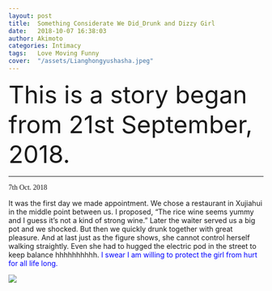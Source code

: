 ```yaml
---
layout: post
title:  Something Considerate We Did_Drunk and Dizzy Girl
date:   2018-10-07 16:38:03
author: Akimoto
categories: Intimacy
tags:	Love Moving Funny
cover:  "/assets/Lianghongyushasha.jpeg"
---
```


<font size="40"><font size="segoe script">This is a story began from 21st September, 2018.</font></font>


------

<font face="segoe script">7th Oct. 2018</font>

It was the first day we made appointment. We chose a restaurant in Xujiahui in the middle point between us. I proposed, “The rice wine seems yummy and I guess it’s not a kind of strong wine.” Later the waiter served us a big pot and we shocked. But then we quickly drunk together with great pleasure. And at last just as the figure shows, she cannot control herself walking straightly. Even she had to hugged the electric pod in the street to keep balance hhhhhhhhhh. <font color="blue"><font size="segoe script">I swear I am willing to protect the girl from hurt for all life long.</font></font>

![](http://pgmw2708d.bkt.clouddn.com/IMG_9108.PNG)










<div class="cm-article" data-key="AkimotoYuduki.id"></div>

<link rel="stylesheet" href="//comment.moe/dest/static/css/plus.css">

<script src="//comment.moe/dest/static/js/build.js" charset="UTF-8"></script>

